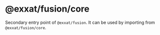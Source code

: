 # @exxat/fusion/core

Secondary entry point of `@exxat/fusion`. It can be used by importing from `@exxat/fusion/core`.
